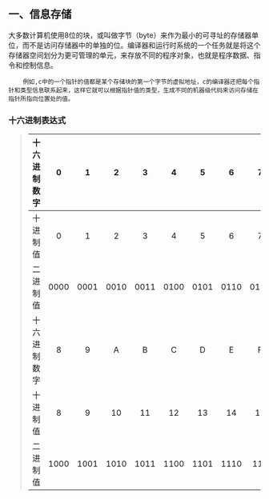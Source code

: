 ## 一、信息存储
大多数计算机使用8位的块，或叫做字节（byte）来作为最小的可寻址的存储器单位，而不是访问存储器中的单独的位。编译器和运行时系统的一个任务就是将这个存储器空间划分为更可管理的单元，来存放不同的程序对象，也就是程序数据、指令和控制信息。

        例如,c中的一个指针的值都是某个存储块的第一个字节的虚拟地址，c的编译器还把每个指针和类型信息联系起来，这样它就可以根据指针值的类型，生成不同的机器级代码来访问存储在指针所指向位置处的值。

### 十六进制表达式

>| 十六进制数字 |   0   |   1   |   2   |   3   |   4   |   5   |   6   |   7   |
>| :----------- | :---: | :---: | :---: | :---: | :---: | :---: | :---: | :---: |
>| 十进制值     |   0   |   1   |   2   |   3   |   4   |   5   |   6   |   7   |
>| 二进制值     | 0000  | 0001  | 0010  | 0011  | 0100  | 0101  | 0110  | 0111  |
>| 十六进制数字 |   8   |   9   |   A   |   B   |   C   |   D   |   E   |   F   |
>| 十进制值     |   8   |   9   |  10   |  11   |  12   |  13   |  14   |  15   |
>| 二进制值     | 1000  | 1001  | 1010  | 1011  | 1100  | 1101  | 1110  | 111  |